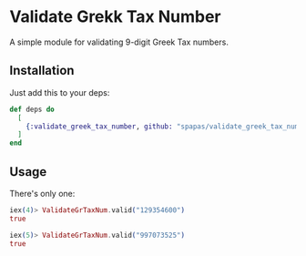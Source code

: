 # Validate Grekk Tax Number

A simple module for validating 9-digit Greek Tax numbers.

## Installation

Just add this to your deps:

```elixir
def deps do
  [
    {:validate_greek_tax_number, github: "spapas/validate_greek_tax_number", app: false}
  ]
end
```

## Usage

There's only one:

```elixir
iex(4)> ValidateGrTaxNum.valid("129354600")
true

iex(5)> ValidateGrTaxNum.valid("997073525")
true
```
